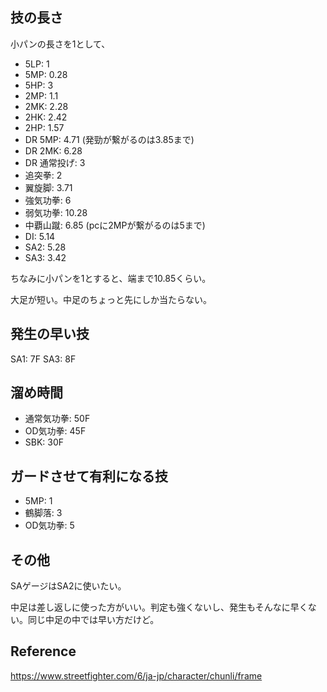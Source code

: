 ## 技の長さ

小パンの長さを1として、

- 5LP: 1
- 5MP: 0.28
- 5HP: 3
- 2MP: 1.1
- 2MK: 2.28
- 2HK: 2.42
- 2HP: 1.57
- DR 5MP: 4.71 (発勁が繋がるのは3.85まで)
- DR 2MK: 6.28
- DR 通常投げ: 3
- 追突拳: 2
- 翼旋脚: 3.71
- 強気功拳: 6
- 弱気功拳: 10.28
- 中覇山蹴: 6.85 (pcに2MPが繋がるのは5まで)
- DI: 5.14
- SA2: 5.28
- SA3: 3.42

ちなみに小パンを1とすると、端まで10.85くらい。

大足が短い。中足のちょっと先にしか当たらない。

## 発生の早い技

SA1: 7F
SA3: 8F

## 溜め時間

- 通常気功拳: 50F
- OD気功拳: 45F
- SBK: 30F

## ガードさせて有利になる技

- 5MP: 1
- 鶴脚落: 3
- OD気功拳: 5

## その他

SAゲージはSA2に使いたい。

中足は差し返しに使った方がいい。判定も強くないし、発生もそんなに早くない。同じ中足の中では早い方だけど。

## Reference

https://www.streetfighter.com/6/ja-jp/character/chunli/frame
